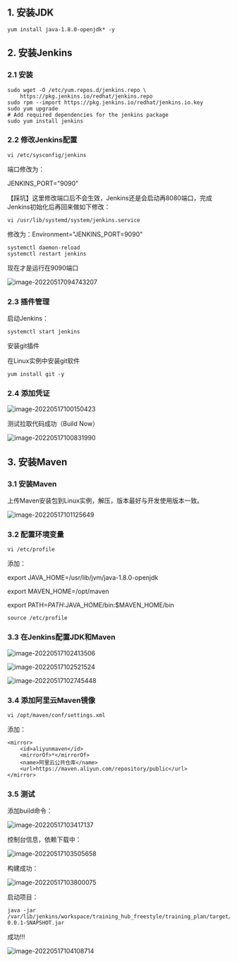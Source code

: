 ## 1. 安装JDK

``` 
yum install java-1.8.0-openjdk* -y
```



## 2. 安装Jenkins

### 2.1 安装

```
sudo wget -O /etc/yum.repos.d/jenkins.repo \
    https://pkg.jenkins.io/redhat/jenkins.repo
sudo rpm --import https://pkg.jenkins.io/redhat/jenkins.io.key
sudo yum upgrade
# Add required dependencies for the jenkins package
sudo yum install jenkins
```

### 2.2 修改Jenkins配置

```
vi /etc/sysconfig/jenkins
```

端口修改为：

JENKINS_PORT="9090"

【踩坑】这里修改端口后不会生效，Jenkins还是会启动再8080端口，完成Jenkins初始化后再回来做如下修改：

```
vi /usr/lib/systemd/system/jenkins.service
```

修改为：Environment="JENKINS_PORT=9090"

```
systemctl daemon-reload
systemctl restart jenkins
```

现在才是运行在9090端口

![image-20220517094743207](https://cdn.jsdelivr.net/gh/Brandoooon/myBlog/docs/CI/img/image-20220517094743207.png)

### 2.3 插件管理

启动Jenkins：

```
systemctl start jenkins
```

安装git插件

在Linux实例中安装git软件

```
yum install git -y
```



### 2.4 添加凭证

![image-20220517100150423](https://cdn.jsdelivr.net/gh/Brandoooon/myBlog/docs/CI/img/image-20220517100150423.png)

测试拉取代码成功（Build Now）

![image-20220517100831990](https://cdn.jsdelivr.net/gh/Brandoooon/myBlog/docs/CI/img/image-20220517100831990.png)

## 3. 安装Maven

### 3.1 安装Maven

上传Maven安装包到Linux实例，解压，版本最好与开发使用版本一致。

![image-20220517101125649](https://cdn.jsdelivr.net/gh/Brandoooon/myBlog/docs/CI/img/image-20220517101125649.png)

### 3.2 配置环境变量

```
vi /etc/profile
```

添加：

export JAVA_HOME=/usr/lib/jvm/java-1.8.0-openjdk

export MAVEN_HOME=/opt/maven

export PATH=$PATH:$JAVA_HOME/bin:$MAVEN_HOME/bin

```
source /etc/profile
```

### 3.3 在Jenkins配置JDK和Maven

![image-20220517102413506](https://cdn.jsdelivr.net/gh/Brandoooon/myBlog/docs/CI/img/image-20220517102413506.png)

![image-20220517102521524](https://cdn.jsdelivr.net/gh/Brandoooon/myBlog/docs/CI/img/image-20220517102521524.png)

![image-20220517102745448](https://cdn.jsdelivr.net/gh/Brandoooon/myBlog/docs/CI/img/image-20220517102745448.png)

### 3.4 添加阿里云Maven镜像

```
vi /opt/maven/conf/settings.xml
```

添加：

```
<mirror>
    <id>aliyunmaven</id>
    <mirrorOf>*</mirrorOf>
    <name>阿里云公共仓库</name>
    <url>https://maven.aliyun.com/repository/public</url>
</mirror>
```



### 3.5 测试

添加build命令：

![image-20220517103417137](https://cdn.jsdelivr.net/gh/Brandoooon/myBlog/docs/CI/img/image-20220517103417137.png)

控制台信息，依赖下载中：

![image-20220517103505658](https://cdn.jsdelivr.net/gh/Brandoooon/myBlog/docs/CI/img/image-20220517103505658.png)

构建成功：

![image-20220517103800075](https://cdn.jsdelivr.net/gh/Brandoooon/myBlog/docs/CI/img/image-20220517103800075.png)

启动项目：

```
java -jar /var/lib/jenkins/workspace/training_hub_freestyle/training_plan/target/training_plan-0.0.1-SNAPSHOT.jar
```

成功!!!

![image-20220517104108714](https://cdn.jsdelivr.net/gh/Brandoooon/myBlog/docs/CI/img/image-20220517104108714.png)